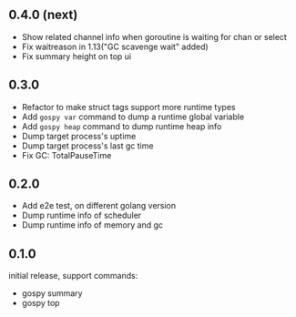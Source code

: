 ## 0.4.0 (next)
- Show related channel info when goroutine is waiting for chan or select
- Fix waitreason in 1.13("GC scavenge wait" added) 
- Fix summary height on top ui

## 0.3.0

- Refactor to make struct tags support more runtime types
- Add `gospy var` command to dump a runtime global variable
- Add `gospy heap` command to dump runtime heap info
- Dump target process's uptime
- Dump target process's last gc time
- Fix GC: TotalPauseTime

## 0.2.0

- Add e2e test, on different golang version
- Dump runtime info of scheduler
- Dump runtime info of memory and gc

## 0.1.0

initial release, support commands:

- gospy summary
- gospy top
